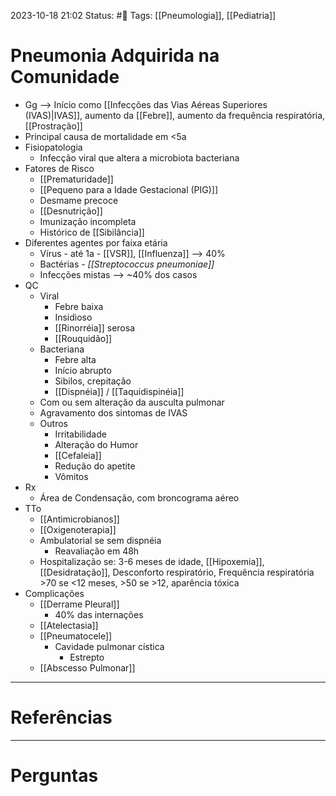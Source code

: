 2023-10-18 21:02
Status: #🌱 
Tags: [[Pneumologia]], [[Pediatria]]
<br/>
# Pneumonia Adquirida na Comunidade
- Gg --> Início como [[Infecções das Vias Aéreas Superiores (IVAS)|IVAS]], aumento da [[Febre]], aumento da frequência respiratória, [[Prostração]]
- Principal causa de mortalidade em <5a
- Fisiopatologia
	- Infecção viral que altera a microbiota bacteriana
- Fatores de Risco
	- [[Prematuridade]]
	- [[Pequeno para a Idade Gestacional (PIG)]]
	- Desmame precoce
	- [[Desnutrição]]
	- Imunização incompleta
	- Histórico de [[Sibilância]]
- Diferentes agentes por faixa etária
	- Vírus - até 1a - [[VSR]], [[Influenza]] --> 40%
	- Bactérias - _[[Streptococcus pneumoniae]]_
	- Infecções mistas --> ~40% dos casos
- QC
	- Viral
		- Febre baixa
		- Insidioso
		- [[Rinorréia]] serosa
		- [[Rouquidão]]
	- Bacteriana
		- Febre alta
		- Início abrupto
		- Sibilos, crepitação
		- [[Dispnéia]] / [[Taquidispinéia]]
	- Com ou sem alteração da ausculta pulmonar
	- Agravamento dos sintomas de IVAS
	- Outros
		- Irritabilidade
		- Alteração do Humor
		- [[Cefaleia]]
		- Redução do apetite
		- Vômitos
- Rx
	- Área de Condensação, com broncograma aéreo
- TTo
	- [[Antimicrobianos]]
	- [[Oxigenoterapia]]
	- Ambulatorial se sem dispnéia
		- Reavaliação em 48h
	- Hospitalização se: 3-6 meses de idade, [[Hipoxemia]], [[Desidratação]], Desconforto respiratório, Frequência respiratória >70 se <12 meses, >50 se >12, aparência tóxica
- Complicações
	- [[Derrame Pleural]]
		- 40% das internações
	- [[Atelectasia]]
	- [[Pneumatocele]]
		- Cavidade pulmonar cística
			- Estrepto
	- [[Abscesso Pulmonar]]
____
# Referências
---
# Perguntas

